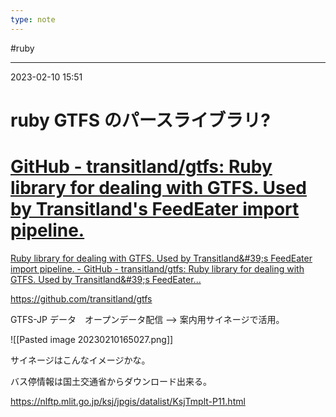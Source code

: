 ```yaml
---
type: note
---
```


#ruby

---
2023-02-10  15:51

# ruby  GTFS のパースライブラリ?


<div class="rich-link-card-container"><a class="rich-link-card" href="https://github.com/transitland/gtfs" target="_blank">
	<div class="rich-link-image-container">
		<div class="rich-link-image" style="background-image: url('https://opengraph.githubassets.com/3a91a0358f0f40d1bea03f7d04f5d5683efb15d0f8461f05fb731dd21973d657/transitland/gtfs')">
	</div>
	</div>
	<div class="rich-link-card-text">
		<h1 class="rich-link-card-title">GitHub - transitland/gtfs: Ruby library for dealing with GTFS. Used by Transitland's FeedEater import pipeline.</h1>
		<p class="rich-link-card-description">
		Ruby library for dealing with GTFS. Used by Transitland&amp;#39;s FeedEater import pipeline. - GitHub - transitland/gtfs: Ruby library for dealing with GTFS. Used by Transitland&amp;#39;s FeedEater...
		</p>
		<p class="rich-link-href">
		https://github.com/transitland/gtfs
		</p>
	</div>
</a></div>









GTFS-JP データ　オープンデータ配信 --> 案内用サイネージで活用。

![[Pasted image 20230210165027.png]]

サイネージはこんなイメージかな。



バス停情報は国土交通省からダウンロード出来る。

https://nlftp.mlit.go.jp/ksj/jpgis/datalist/KsjTmplt-P11.html

